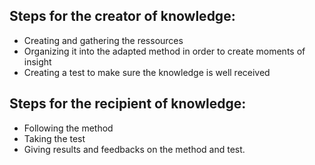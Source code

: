 
## Steps for the creator of knowledge:
- Creating and gathering the ressources
- Organizing it into the adapted method in order to create moments of insight
- Creating a test to make sure the knowledge is well received

## Steps for the recipient of knowledge:
- Following the method
- Taking the test
- Giving results and feedbacks on the method and test.